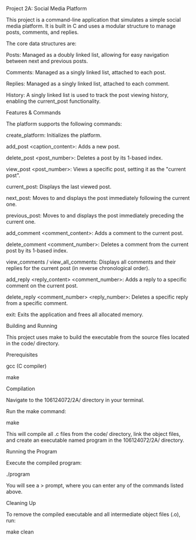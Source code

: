 Project 2A: Social Media Platform

This project is a command-line application that simulates a simple social media platform. It is built in C and uses a modular structure to manage posts, comments, and replies.

The core data structures are:

Posts: Managed as a doubly linked list, allowing for easy navigation between next and previous posts.

Comments: Managed as a singly linked list, attached to each post.

Replies: Managed as a singly linked list, attached to each comment.

History: A singly linked list is used to track the post viewing history, enabling the current_post functionality.

Features & Commands

The platform supports the following commands:

create_platform: Initializes the platform.

add_post <username> <caption_content>: Adds a new post.

delete_post <post_number>: Deletes a post by its 1-based index.

view_post <post_number>: Views a specific post, setting it as the "current post".

current_post: Displays the last viewed post.

next_post: Moves to and displays the post immediately following the current one.

previous_post: Moves to and displays the post immediately preceding the current one.

add_comment <username> <comment_content>: Adds a comment to the current post.

delete_comment <comment_number>: Deletes a comment from the current post by its 1-based index.

view_comments / view_all_comments: Displays all comments and their replies for the current post (in reverse chronological order).

add_reply <username> <reply_content> <comment_number>: Adds a reply to a specific comment on the current post.

delete_reply <comment_number> <reply_number>: Deletes a specific reply from a specific comment.

exit: Exits the application and frees all allocated memory.

Building and Running

This project uses make to build the executable from the source files located in the code/ directory.

Prerequisites

gcc (C compiler)

make

Compilation

Navigate to the 106124072/2A/ directory in your terminal.

Run the make command:

make


This will compile all .c files from the code/ directory, link the object files, and create an executable named program in the 106124072/2A/ directory.

Running the Program

Execute the compiled program:

./program


You will see a > prompt, where you can enter any of the commands listed above.

Cleaning Up

To remove the compiled executable and all intermediate object files (.o), run:

make clean
